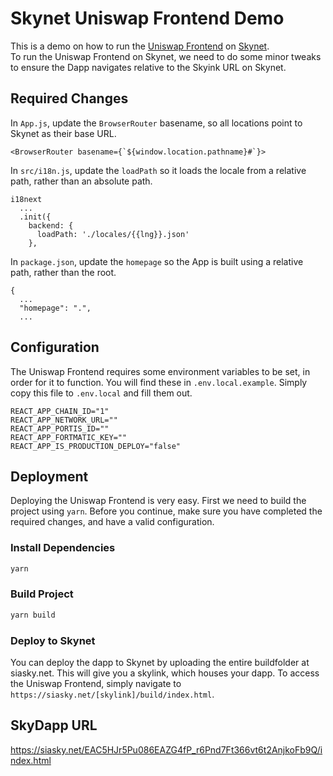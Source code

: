 # Skynet Uniswap Frontend Demo

This is a demo on how to run the [Uniswap Frontend](https://github.com/Uniswap/uniswap-frontend) on [Skynet](https://siasky.net).  
To run the Uniswap Frontend on Skynet, we need to do some minor tweaks to ensure the Dapp navigates relative to the Skyink URL on Skynet.

## Required Changes

In `App.js`, update the `BrowserRouter` basename, so all locations point to Skynet as their base URL.
```
<BrowserRouter basename={`${window.location.pathname}#`}>
```

In `src/i18n.js`, update the `loadPath` so it loads the locale from a relative path, rather than an absolute path.
```
i18next
  ...
  .init({
    backend: {
      loadPath: './locales/{{lng}}.json'
    },
```

In `package.json`, update the `homepage` so the App is built using a relative path, rather than the root.
```
{
  ...
  "homepage": ".",
  ...
```

## Configuration

The Uniswap Frontend requires some environment variables to be set, in order for it to function.
You will find these in `.env.local.example`. Simply copy this file to `.env.local` and fill them out.

```
REACT_APP_CHAIN_ID="1"
REACT_APP_NETWORK_URL=""
REACT_APP_PORTIS_ID=""
REACT_APP_FORTMATIC_KEY=""
REACT_APP_IS_PRODUCTION_DEPLOY="false"
```

## Deployment

Deploying the Uniswap Frontend is very easy. First we need to build the project using `yarn`.
Before you continue, make sure you have completed the required changes, and have a valid configuration.

### Install Dependencies
```bash
yarn
```

### Build Project
```bash
yarn build
```

### Deploy to Skynet

You can deploy the dapp to Skynet by uploading the entire buildfolder at siasky.net.
This will give you a skylink, which houses your dapp. To access the Uniswap Frontend,
simply navigate to `https://siasky.net/[skylink]/build/index.html`.

## SkyDapp URL
https://siasky.net/EAC5HJr5Pu086EAZG4fP_r6Pnd7Ft366vt6t2AnjkoFb9Q/index.html

